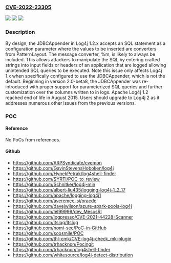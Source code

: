 ### [CVE-2022-23305](https://cve.mitre.org/cgi-bin/cvename.cgi?name=CVE-2022-23305)
![](https://img.shields.io/static/v1?label=Product&message=Apache%20Log4j%201.x%20&color=blue)
![](https://img.shields.io/static/v1?label=Version&message=n%2Fa&color=blue)
![](https://img.shields.io/static/v1?label=Vulnerability&message=CWE-89%20Improper%20Neutralization%20of%20Special%20Elements%20used%20in%20an%20SQL%20Command%20('SQL%20Injection')&color=brighgreen)

### Description

By design, the JDBCAppender in Log4j 1.2.x accepts an SQL statement as a configuration parameter where the values to be inserted are converters from PatternLayout. The message converter, %m, is likely to always be included. This allows attackers to manipulate the SQL by entering crafted strings into input fields or headers of an application that are logged allowing unintended SQL queries to be executed. Note this issue only affects Log4j 1.x when specifically configured to use the JDBCAppender, which is not the default. Beginning in version 2.0-beta8, the JDBCAppender was re-introduced with proper support for parameterized SQL queries and further customization over the columns written to in logs. Apache Log4j 1.2 reached end of life in August 2015. Users should upgrade to Log4j 2 as it addresses numerous other issues from the previous versions.

### POC

#### Reference
No PoCs from references.

#### Github
- https://github.com/ARPSyndicate/cvemon
- https://github.com/GavinStevensHoboken/log4j
- https://github.com/HynekPetrak/log4shell-finder
- https://github.com/SYRTI/POC_to_review
- https://github.com/Schnitker/log4j-min
- https://github.com/albert-liu435/logging-log4j-1_2_17
- https://github.com/apache/logging-log4j1
- https://github.com/averemee-si/oracdc
- https://github.com/davejwilson/azure-spark-pools-log4j
- https://github.com/lel99999/dev_MesosRI
- https://github.com/logpresso/CVE-2021-44228-Scanner
- https://github.com/ltslog/ltslog
- https://github.com/nomi-sec/PoC-in-GitHub
- https://github.com/soosmile/POC
- https://github.com/thl-cmk/CVE-log4j-check_mk-plugin
- https://github.com/trhacknon/Pocingit
- https://github.com/trhacknon/log4shell-finder
- https://github.com/whitesource/log4j-detect-distribution


